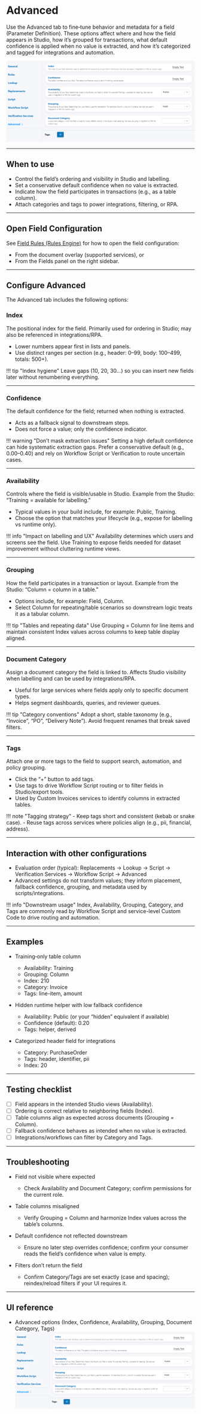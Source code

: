 # Advanced

Use the Advanced tab to fine‑tune behavior and metadata for a field (Parameter Definition). These options affect where and how the field appears in Studio, how it’s grouped for transactions, what default confidence is applied when no value is extracted, and how it’s categorized and tagged for integrations and automation.

![Advanced — field options](../../assets/img-2025-09-01-13-31-37.png)

---

## When to use

- Control the field’s ordering and visibility in Studio and labelling.
- Set a conservative default confidence when no value is extracted.
- Indicate how the field participates in transactions (e.g., as a table column).
- Attach categories and tags to power integrations, filtering, or RPA.

---

## Open Field Configuration

See [Field Rules (Rules Engine)](index.md) for how to open the field configuration:

- From the document overlay (supported services), or
- From the Fields panel on the right sidebar.

---

## Configure Advanced

The Advanced tab includes the following options:

### Index
The positional index for the field. Primarily used for ordering in Studio; may also be referenced in integrations/RPA.

- Lower numbers appear first in lists and panels.
- Use distinct ranges per section (e.g., header: 0–99, body: 100–499, totals: 500+).

!!! tip "Index hygiene"
    Leave gaps (10, 20, 30…) so you can insert new fields later without renumbering everything.

---

### Confidence
The default confidence for the field; returned when nothing is extracted.

- Acts as a fallback signal to downstream steps.
- Does not force a value; only the confidence indicator.

!!! warning "Don’t mask extraction issues"
    Setting a high default confidence can hide systematic extraction gaps. Prefer a conservative default (e.g., 0.00–0.40) and rely on Workflow Script or Verification to route uncertain cases.

---

### Availability
Controls where the field is visible/usable in Studio. Example from the Studio: “Training = available for labelling.”

- Typical values in your build include, for example: Public, Training.
- Choose the option that matches your lifecycle (e.g., expose for labelling vs runtime only).

!!! info "Impact on labelling and UX"
    Availability determines which users and screens see the field. Use Training to expose fields needed for dataset improvement without cluttering runtime views.

---

### Grouping
How the field participates in a transaction or layout. Example from the Studio: “Column = column in a table.”

- Options include, for example: Field, Column.
- Select Column for repeating/table scenarios so downstream logic treats it as a tabular column.

!!! tip "Tables and repeating data"
    Use Grouping = Column for line items and maintain consistent Index values across columns to keep table display aligned.

---

### Document Category
Assign a document category the field is linked to. Affects Studio visibility when labelling and can be used by integrations/RPA.

- Useful for large services where fields apply only to specific document types.
- Helps segment dashboards, queries, and reviewer queues.

!!! tip "Category conventions"
    Adopt a short, stable taxonomy (e.g., “Invoice”, “PO”, “Delivery Note”). Avoid frequent renames that break saved filters.

---

### Tags
Attach one or more tags to the field to support search, automation, and policy grouping.

- Click the “+” button to add tags.
- Use tags to drive Workflow Script routing or to filter fields in Studio/export tools.
- Used by Custom Invoices services to identify columns in extracted tables.

!!! note "Tagging strategy"
    - Keep tags short and consistent (kebab or snake case).
    - Reuse tags across services where policies align (e.g., pii, financial, address).

---

## Interaction with other configurations

- Evaluation order (typical): Replacements → Lookup → Script → Verification Services → Workflow Script → Advanced
- Advanced settings do not transform values; they inform placement, fallback confidence, grouping, and metadata used by scripts/integrations.

!!! info "Downstream usage"
    Index, Availability, Grouping, Category, and Tags are commonly read by Workflow Script and service-level Custom Code to drive routing and automation.

---

## Examples

- Training‑only table column
    - Availability: Training
    - Grouping: Column
    - Index: 210
    - Category: Invoice
    - Tags: line-item, amount

- Hidden runtime helper with low fallback confidence
    - Availability: Public (or your “hidden” equivalent if available)
    - Confidence (default): 0.20
    - Tags: helper, derived

- Categorized header field for integrations
    - Category: PurchaseOrder
    - Tags: header, identifier, pii
    - Index: 20

---

## Testing checklist

- [ ] Field appears in the intended Studio views (Availability).  
- [ ] Ordering is correct relative to neighboring fields (Index).  
- [ ] Table columns align as expected across documents (Grouping = Column).  
- [ ] Fallback confidence behaves as intended when no value is extracted.  
- [ ] Integrations/workflows can filter by Category and Tags.

---

## Troubleshooting

- Field not visible where expected
    - Check Availability and Document Category; confirm permissions for the current role.

- Table columns misaligned
    - Verify Grouping = Column and harmonize Index values across the table’s columns.

- Default confidence not reflected downstream
    - Ensure no later step overrides confidence; confirm your consumer reads the field’s confidence when value is empty.

- Filters don’t return the field
    - Confirm Category/Tags are set exactly (case and spacing); reindex/reload filters if your UI requires it.

---

## UI reference

- Advanced options (Index, Confidence, Availability, Grouping, Document Category, Tags)  
    ![Advanced — field options](../../assets/img-2025-09-01-13-31-37.png)
